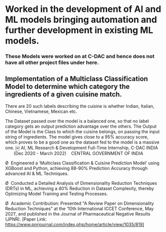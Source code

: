 
# Worked in the development of AI and ML models bringing automation and further development in existing ML models. 
### These Models were worked on at C-DAC and hence does not have all other project files under here.

## Implementation of a Multiclass Classification Model to determine which category the ingredients of a given cuisine match. 
There are 20 such labels describing the cuisine is whether Indian, Italian, Chinese, Vietnamese, Mexican etc.

The Dataset passed over the model is a balanced one, so that no label category gets an output prediction advantage over the others. The Output of the Model is the Class to which the cuisine belongs, on passing the input string of ingredients. The model gives close to a 95% accuracy score, which proves to be a good one as the dataset fed to the model is a massive one.
￼
AI, ML Research & Development Full-Time Internship, C-DAC INDIA          (Dec 2020 - March 2022)    CENTRAL GOVERNMENT OF INDIA  

Ø  Engineered a ‘Multiclass Classification & Cuisine Prediction Model’ using XGBoost and Python, achieving 88-90% Prediction Accuracy through advanced AI & ML Techniques.

Ø  Conducted a Detailed Analysis of Dimensionality Reduction Techniques (DRTs) in ML, achieving a 40% Reduction in Dataset Complexity, thereby Optimizing Model Training and Testing Processes.

Ø  Academic Contribution: Presented "A Review Paper on Dimensionality Reduction Techniques" at the ‘10th International ICCET Conference, May 2021’, and published in the Journal of Pharmaceutical Negative Results (JPNR). [Paper Link: https://www.pnrjournal.com/index.php/home/article/view/1035/819]
